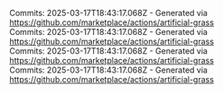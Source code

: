 Commits: 2025-03-17T18:43:17.068Z - Generated via https://github.com/marketplace/actions/artificial-grass
<br>
Commits: 2025-03-17T18:43:17.068Z - Generated via https://github.com/marketplace/actions/artificial-grass
<br>
Commits: 2025-03-17T18:43:17.068Z - Generated via https://github.com/marketplace/actions/artificial-grass
<br>
Commits: 2025-03-17T18:43:17.068Z - Generated via https://github.com/marketplace/actions/artificial-grass
<br>
